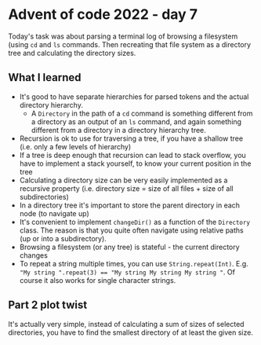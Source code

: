 # Advent of code 2022 - day 7

Today's task was about parsing a terminal log of browsing a filesystem (using `cd` and `ls` commands. Then recreating
that file system as a directory tree and calculating the directory sizes.

## What I learned

* It's good to have separate hierarchies for parsed tokens and the actual directory hierarchy.
  * A `Directory` in the path of a `cd` command is something different from a directory as an output of an `ls` command,
    and again something different from a directory in a directory hierarchy tree.
* Recursion is ok to use for traversing a tree, if you have a shallow tree (i.e. only a few levels of hierarchy)
* If a tree is deep enough that recursion can lead to stack overflow, you have to implement a stack yourself, to know
  your current position in the tree
* Calculating a directory size can be very easily implemented as a recursive property (i.e. directory size = size of all
  files + size of all subdirectories)
* In a directory tree it's important to store the parent directory in each node (to navigate up)
* It's convenient to implement `changeDir()` as a function of the `Directory` class. The reason is that you quite often
  navigate using relative paths (up or into a subdirectory).
* Browsing a filesystem (or any tree) is stateful - the current directory changes
* To repeat a string multiple times, you can use `String.repeat(Int)`. E.g.
  `"My string ".repeat(3) == "My string My string My string "`. Of course it also works for single character strings.

## Part 2 plot twist

It's actually very simple, instead of calculating a sum of sizes of selected directories, you have to find the smallest
directory of at least the given size.
